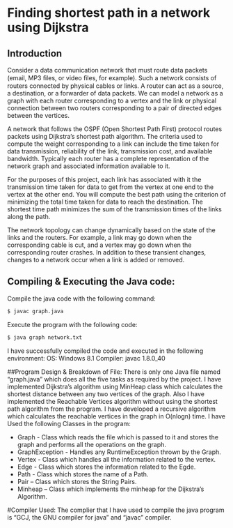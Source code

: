 Finding shortest path in a network using Dijkstra
=========
## Introduction
Consider a data communication network that must route data packets (email, MP3 ﬁles, or video ﬁles, for example). Such a network consists of routers connected by physical cables or links. A router can act as a source, a destination, or a forwarder of data packets. We can model a network as a graph with each router corresponding to a vertex and the link or physical connection between two routers corresponding to a pair of directed edges between the vertices. 

A network that follows the OSPF (Open Shortest Path First) protocol routes packets using Dijkstra’s shortest path algorithm. The criteria used to compute the weight corresponding to a link can include the time taken for data transmission, reliability of the link, transmission cost, and available bandwidth. Typically each router has a complete representation of the network graph and associated information available to it. 

For the purposes of this project, each link has associated with it the transmission time taken for data to get from the vertex at one end to the vertex at the other end. You will compute the best path using the criterion of minimizing the total time taken for data to reach the destination. The shortest time path minimizes the sum of the transmission times of the links along the path. 

The network topology can change dynamically based on the state of the links and the routers. For example, a link may go down when the corresponding cable is cut, and a vertex may go down when the corresponding router crashes. In addition to these transient changes, changes to a network occur when a link is added or removed.


## Compiling & Executing the Java code: 

Compile the java code with the following command: 
```sh
$ javac graph.java 
```

Execute the program with the following code: 
```sh
$ java graph network.txt 
```
I have successfully compiled the code and executed in the following environment: 
    OS: Windows 8.1  Compiler: javac 1.8.0_40  

##Program Design & Breakdown of File: 
There is only one Java file named “graph.java” which does all the five tasks as required by the project. 
I have implemented Dijkstra’s algorithm using MinHeap class which calculates the shortest distance between any two vertices of the graph. Also I have implemented the Reachable Vertices algorithm without using the shortest path algorithm from the program. I have developed a recursive algorithm which calculates the reachable vertices in the graph in O(nlogn) time. 
I have Used the following Classes in the program: 

* Graph - Class which reads the file which is passed to it and stores the graph and performs all the operations on the graph.
* GraphException - Handles any RuntimeException thrown by the Graph. 
* Vertex - Class which handles all the information related to the vertex. 
* Edge - Class which stores the information related to the Egde. 
* Path - Class which stores the name of a Path. 
* Pair – Class which stores the String Pairs. 
* Minheap – Class which implements the minheap for the Dijkstra’s Algorithm.  

#Compiler Used: 
The complier that I have used to compile the java program is “GCJ, the GNU compiler for java” and “javac” compiler. 
